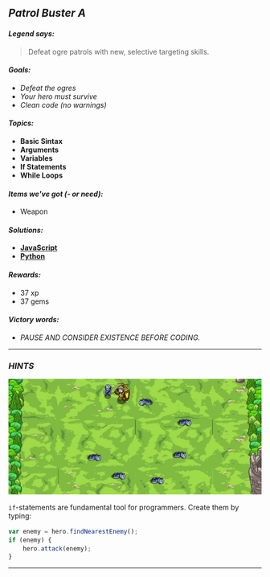 ## _Patrol Buster A_

#### _Legend says:_
> Defeat ogre patrols with new, selective targeting skills.

#### _Goals:_
+ _Defeat the ogres_
+ _Your hero must survive_
+ _Clean code (no warnings)_

#### _Topics:_
+ **Basic Sintax**
+ **Arguments**
+ **Variables**
+ **If Statements**
+ **While Loops**

#### _Items we've got (- or need):_
+ Weapon

#### _Solutions:_
+ **[JavaScript](patrBustA.js)**
+ **[Python](patr_bust_a.py)**

#### _Rewards:_
+ 37 xp
+ 37 gems

#### _Victory words:_
+ _PAUSE AND CONSIDER EXISTENCE BEFORE CODING._

___

### _HINTS_

![](img/patrol_buster.jpeg)

`if`-statements are fundamental tool for programmers. Create them by typing:

```javascript
var enemy = hero.findNearestEnemy();
if (enemy) {
    hero.attack(enemy);
}

```

___
